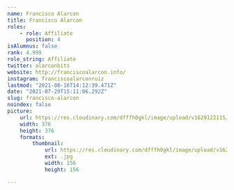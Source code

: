 ```yaml
---
name: Francisco Alarcon
title: Francisco Alarcon
roles:
    - role: Affiliate
      position: 4
isAlumnus: false
rank: 4.999
role_string: Affiliate
twitter: alarconbits
website: http://franciscoalarcon.info/
instagram: franciscoalarconruiz
lastmod: "2021-08-16T14:12:39.471Z"
date: "2021-07-29T15:11:06.292Z"
slug: francisco-alarcon
noindex: false
picture:
    url: https://res.cloudinary.com/dfffh0gkl/image/upload/v1629122115/francisco_db4834b143.jpg
    width: 376
    height: 376
    formats:
        thumbnail:
            url: https://res.cloudinary.com/dfffh0gkl/image/upload/v1629122116/thumbnail_francisco_db4834b143.jpg
            ext: .jpg
            width: 156
            height: 156

---
```

